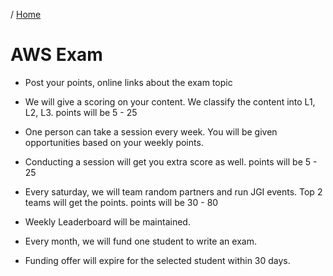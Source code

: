 / [Home](index.md)

# AWS Exam

- Post your points, online links about the exam topic

- We will give a scoring on your content. We classify the content into L1, L2, L3.
	points will be 5 - 25

- One person can take a session every week. You will be given opportunities based on your weekly points.

- Conducting a session will get you extra score as well.
	points will be 5 - 25

- Every saturday, we will team random partners and run JGI events. Top 2 teams will get the points.
	points will be 30 - 80
	
- Weekly Leaderboard will be maintained.  

- Every month, we will fund one student to write an exam.

- Funding offer will expire for the selected student within 30 days.
